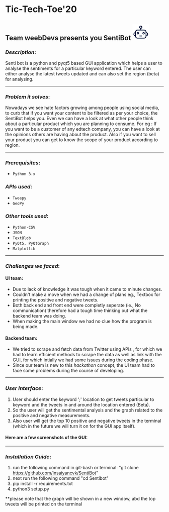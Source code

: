 # Tic-Tech-Toe'20
## Team weebDevs presents you SentiBot ![](botLogo.png)

### *Description*: 

Senti bot is a python and pyqt5 based GUI application which helps a user to analyse the sentiments for a particular keyword entered. The user can either analyse the latest tweets updated and can also set the region (beta) for analysing.

---
### *Problem it solves*: 

Nowadays we see hate factors growing among people using social media, to curb that if you want your content to be filtered as per your choice, the SentiBot
helps you. Even we can have a look at what other people think about a particular product which you are planning to consume. For eg : If you want to be a customer of any edtech company, you can have a look at the opinions others are having about the product. Also if you want to sell your product you can get to know the scope of your product according to region. 

---
### *Prerequisites*:
- ```Python 3.x ```

### *APIs used*:
- ```Tweepy```
- ```GeoPy```

### *Other tools used*:
- ```Python-CSV```
- ```JSON```
- ```TextBlob```
- ```PyQt5, PyQtGraph```
- ```Matplotlib```
---
### *Challenges we faced*:

#### UI team:
  - Due to lack of knowledge it was tough when it came to minute changes.
  - Couldn't make a move when we had a change of plans eg., Textbox for printing the positive and negative tweets.
  - Both back end and front end were completly seperate (ie., No communication) therefore had a tough time thinking out what the backend team was doing.
  - When making the main window we had no clue how the program is being made.
#### Backend team:
  - We tried to scrape and fetch data from Twitter using APIs , for which we had  to learn efficient methods to scrape the data as well as link with the GUI, for which intially we had some issues during the coding phase.
  - Since our team is new to this *hackathon* concept, the UI team had to face some problems during the course of developing.
---
### *User Interface*:

1. User should enter the keyword ';' location to get tweets particular to keyword and the tweets in and around the location entered (Beta).
2. So the user will get the sentimental analysis and the graph related to the positive and negative measurements.
3. Also user will get the top 10 positive and negative tweets in the terminal (which in the future we will turn it on for the GUI app itself).
#### Here are a few screenshots of the GUI:

---
### *Installation Guide*:

1) run the following command in git-bash or terminal: "git clone https://github.com/insaiyancvk/SentiBot"
2) next run the following command "cd Sentibot"
3) pip install -r requirements.txt
4) python3 setup.py 

**please note that the graph will be shown in a new window, abd the top tweets will be printed on the terminal
